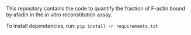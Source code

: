 This repository contains the code to quantify the fraction of F-actin bound by afadin in the _in vitro_ reconstitution assay.

To install dependencies, run:
`pip install -r requirements.txt`
